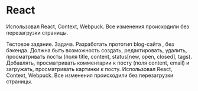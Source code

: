 # React
Использовал React, Context, Webpuck. Все изменения происходили без перезагрузки страницы.

Тестовое задание. Задача. Разработать прототип blog-сайта , без бэкенда. Должна быть возможность создать, редактировать, удалить, просматривать посты (поля title, content, status[new, open, closed], tags). Добавлять, просматривать комментарии к посту (поля content, email) и загружать, просматривать картинки к посту. Использовал React, Context, Webpuck. Все изменения происходили без перезагрузки страницы.

